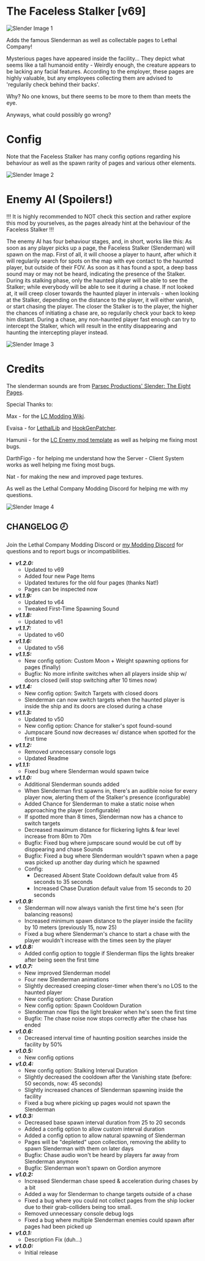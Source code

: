 # The Faceless Stalker [v69]

![Slender Image 1](https://i.imgur.com/jLTNNjM.png)

Adds the famous Slenderman as well as collectable pages to Lethal Company!

Mysterious pages have appeared inside the facility... They depict what seems like a tall humanoid entity - Weirdly enough, the creature appears to be lacking any facial features.
According to the employer, these pages are highly valuable, but any employees collecting them are advised to 'regularily check behind their backs'.

Why? No one knows, but there seems to be more to them than meets the eye.

Anyways, what could possibly go wrong?


# Config

Note that the Faceless Stalker has many config options regarding his behaviour as well as the spawn rarity of pages and various other elements.

![Slender Image 2](https://i.imgur.com/l7Jvqxc.png)

# Enemy AI (Spoilers!)

!!! It is highly recommended to NOT check this section and rather explore this mod by yourselves, as the pages already hint at the behaviour of the Faceless Stalker !!!


The enemy AI has four behaviour stages, and, in short, works like this:
As soon as any player picks up a page, the Faceless Stalker (Slenderman) will spawn on the map.
First of all, it will choose a player to haunt, after which it will regularily search for spots on the map with eye contact to the haunted player, but outside of their FOV.
As soon as it has found a spot, a deep bass sound may or may not be heard, indicating the presence of the Stalker. 
During its stalking phase, only the haunted player will be able to see the Stalker; while everybody will be able to see it during a chase.
If not looked at, it will creep closer towards the haunted player in intervals - when looking at the Stalker, depending on the distance to the player, it will either vanish, or start chasing the player.
The closer the Stalker is to the player, the higher the chances of initiating a chase are, so regularily check your back to keep him distant.
During a chase, any non-haunted player fast enough can try to intercept the Stalker, which will result in the entity disappearing and haunting the intercepting player instead.

![Slender Image 3](https://i.imgur.com/XASWwjj.png)

# Credits

The slenderman sounds are from [Parsec Productions' Slender: The Eight Pages](http://www.parsecproductions.net/).


Special Thanks to:

Max - for the [LC Modding Wiki](https://lethal.wiki/).

Evaisa - for [LethalLib](https://thunderstore.io/c/lethal-company/p/Evaisa/LethalLib/) and [HookGenPatcher](https://thunderstore.io/c/lethal-company/p/Evaisa/HookGenPatcher/).

Hamunii - for the [LC Enemy mod template](https://github.com/Hamunii/LC-ExampleEnemy) as well as helping me fixing most bugs.

DarthFigo - for helping me understand how the Server - Client System works as well helping me fixing most bugs.

Nat - for making the new and improved page textures.

As well as the Lethal Company Modding Discord for helping me with my questions.

![Slender Image 4](https://i.imgur.com/7ccz0Ej.png)

## CHANGELOG 🕗

Join the Lethal Company Modding Discord or [my Modding Discord](https://discord.gg/jkTY5z9RKE) for questions and to report bugs or incompatibilities.

- ***v1.2.0:***
     - Updated to v69
     - Added four new Page Items
     - Updated textures for the old four pages (thanks Nat!)
     - Pages can be inspected now
- ***v1.1.9:***
     - Updated to v64
     - Tweaked First-Time Spawning Sound
- ***v1.1.8:***
     - Updated to v61
- ***v1.1.7:***
     - Updated to v60
- ***v1.1.6:***
     - Updated to v56
- ***v1.1.5:***
     - New config option: Custom Moon + Weight spawning options for pages (finally)
     - Bugfix: No more infinite switches when all players inside ship w/ doors closed (will stop switching after 10 times now)
- ***v1.1.4:***
     - New config option: Switch Targets with closed doors
     - Slenderman can now switch targets when the haunted player is inside the ship and its doors are closed during a chase
- ***v1.1.3:***
     - Updated to v50
     - New config option: Chance for stalker's spot found-sound
     - Jumpscare Sound now decreases w/ distance when spotted for the first time
- ***v1.1.2:***
     - Removed unnecessary console logs
     - Updated Readme
- ***v1.1.1:***
     - Fixed bug where Slenderman would spawn twice
- ***v1.1.0:***
     - Additional Slenderman sounds added
     - When Slenderman first spawns in, there's an audible noise for every player now, alerting them of the Stalker's presence (configurable)
     - Added Chance for Slenderman to make a static noise when approaching the player (configurable)
     - If spotted more than 8 times, Slenderman now has a chance to switch targets
     - Decreased maximum distance for flickering lights & fear level increase from 80m to 70m
     - Bugfix: Fixed bug where jumpscare sound would be cut off by disppearing and chase Sounds
     - Bugfix: Fixed a bug where Slenderman wouldn't spawn when a page was picked up another day during which he spawned
     - Config:
	     - Decreased Absent State Cooldown default value from 45 seconds to 35 seconds
	     - Increased Chase Duration default value from 15  seconds to 20  seconds
- ***v1.0.9:***
     - Slenderman will now always vanish the first time he's seen (for balancing reasons)
     - Increased minimum spawn distance to the player inside the facility by 10 meters (previously 15, now 25)
     - Fixed a bug where Slenderman's chance to start a chase with the player wouldn't increase with the times seen by the player
- ***v1.0.8:***
     - Added config option to toggle if Slenderman flips the lights breaker after being seen the first time
- ***v1.0.7:***
     - New improved Slenderman model
     - Four new Slenderman animations
     - Slightly decreased creeping closer-timer when there's no LOS to the haunted player
     - New config option: Chase Duration
     - New config option: Spawn Cooldown Duration
     - Slenderman now flips the light breaker when he's seen the first time
     - Bugfix: The chase noise now stops correctly after the chase has ended
- ***v1.0.6:***
     - Decreased interval time of haunting position searches inside the facility by 50%
- ***v1.0.5:***
     - New config options   
- ***v1.0.4:***
     - New config option: Stalking Interval Duration
     - Slightly decreased the cooldown after the Vanishing state (before: 50 seconds, now: 45 seconds)
     - Slightly increased chances of Slenderman spawning inside the facility
     - Fixed a bug where picking up pages would not spawn the Slenderman    
- ***v1.0.3:***
     - Decreased base spawn interval duration from 25 to 20 seconds
     - Added a config option to allow custom interval duration
     - Added a config option to allow natural spawning of Slenderman
     - Pages will be "depleted" upon collection, removing the ability to spawn Slenderman with them on later days
     - Bugfix: Chase audio won't be heard by players far away from Slenderman anymore
     - Bugfix: Slenderman won't spawn on Gordion anymore
- ***v1.0.2:***
     - Increased Slenderman chase speed & acceleration during chases by a bit
     - Added a way for Slenderman to change targets outside of a chase
     - Fixed a bug where you could not collect pages from the ship locker due to their grab-colliders being too small.
     - Removed unnecessary console debug logs
     - Fixed a bug where multiple Slenderman enemies could spawn after pages had been picked up
- ***v1.0.1:*** 
     - Description Fix (duh...)
- ***v1.0.0:*** 
     - Initial release


